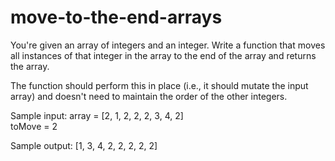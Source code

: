 # move-to-the-end-arrays

You're given an array of integers and an integer. Write a
function that moves all instances of that integer in the array to the
end of the array and returns the array.

The function should perform this in place (i.e., it should
mutate the input array) and doesn't need to maintain the order
of the other integers.

Sample input: array = [2, 1, 2, 2, 2, 3, 4, 2] <br>
            toMove = 2 <br>

Sample output: [1, 3, 4, 2, 2, 2, 2, 2]
